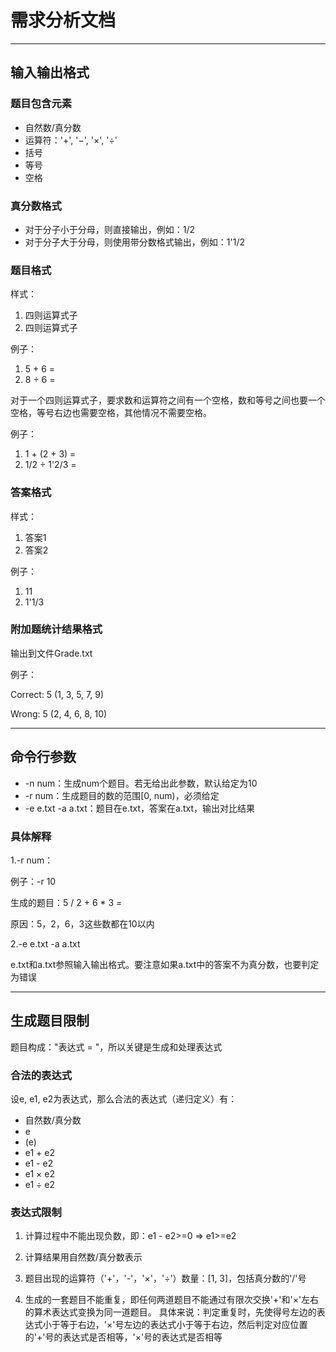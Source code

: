 # 需求分析文档

---

## 输入输出格式

### 题目包含元素

- 自然数/真分数
- 运算符：'+', '−', '×', '÷'
- 括号
- 等号
- 空格

### 真分数格式

- 对于分子小于分母，则直接输出，例如：1/2
- 对于分子大于分母，则使用带分数格式输出，例如：1'1/2

### 题目格式

样式：

1. 四则运算式子
2. 四则运算式子

例子：

1. 5 + 6 = 
2. 8 ÷ 6 = 

对于一个四则运算式子，要求数和运算符之间有一个空格，数和等号之间也要一个空格，等号右边也需要空格，其他情况不需要空格。

例子：

1. 1 + (2 + 3) = 
2. 1/2 ÷ 1'2/3 = 

### 答案格式

样式：

1. 答案1
2. 答案2

例子：

1. 11
2. 1'1/3

### 附加题统计结果格式

输出到文件Grade.txt

例子：

Correct: 5 (1, 3, 5, 7, 9)

Wrong: 5 (2, 4, 6, 8, 10)

---

## 命令行参数

- -n num：生成num个题目。若无给出此参数，默认给定为10
- -r num：生成题目的数的范围[0, num)，必须给定
- -e e.txt -a a.txt：题目在e.txt，答案在a.txt，输出对比结果

### 具体解释

1.-r num：

例子：-r 10

生成的题目：5 / 2 + 6 * 3 = 

原因：5，2，6，3这些数都在10以内

2.-e e.txt -a a.txt

e.txt和a.txt参照输入输出格式。要注意如果a.txt中的答案不为真分数，也要判定为错误

---

## 生成题目限制

题目构成："表达式 = "，所以关键是生成和处理表达式

### 合法的表达式

设e, e1, e2为表达式，那么合法的表达式（递归定义）有：

- 自然数/真分数
- e
- (e)
- e1 + e2
- e1 - e2
- e1 × e2
- e1 ÷ e2

### 表达式限制

1. 计算过程中不能出现负数，即：e1 - e2>=0 => e1>=e2

2. 计算结果用自然数/真分数表示

3. 题目出现的运算符（'+'，'-'，'×'，'÷'）数量：[1, 3]，包括真分数的'/'号

4. 生成的一套题目不能重复，即任何两道题目不能通过有限次交换'+'和'×'左右的算术表达式变换为同一道题目。
具体来说：判定重复时，先使得号左边的表达式小于等于右边，'×'号左边的表达式小于等于右边，然后判定对应位置的'+'号的表达式是否相等，'×'号的表达式是否相等
